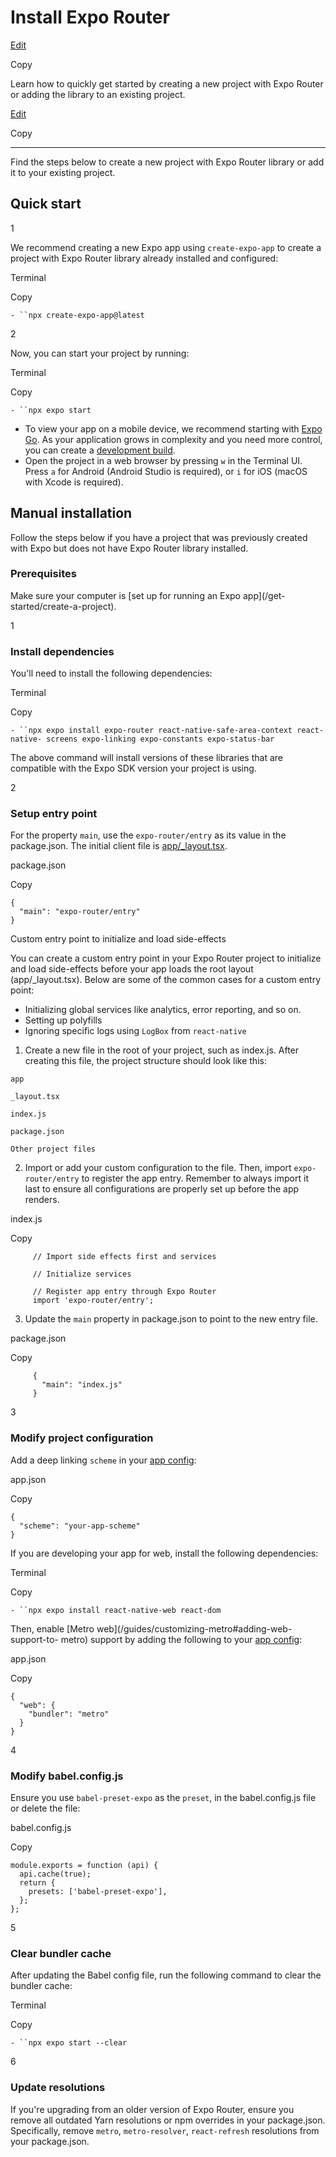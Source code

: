 # Install Expo Router

[Edit](https://github.com/expo/expo/edit/main/docs/pages/router/installation.mdx)

Copy

Learn how to quickly get started by creating a new project with Expo Router or
adding the library to an existing project.

[Edit](https://github.com/expo/expo/edit/main/docs/pages/router/installation.mdx)

Copy

* * *

Find the steps below to create a new project with Expo Router library or add
it to your existing project.

## Quick start

1

We recommend creating a new Expo app using `create-expo-app` to create a
project with Expo Router library already installed and configured:

Terminal

Copy

`- ``npx create-expo-app@latest`

2

Now, you can start your project by running:

Terminal

Copy

`- ``npx expo start`

  * To view your app on a mobile device, we recommend starting with [Expo Go](/get-started/set-up-your-environment#how-would-you-like-to-develop). As your application grows in complexity and you need more control, you can create a [development build](/develop/development-builds/introduction).
  * Open the project in a web browser by pressing `w` in the Terminal UI. Press `a` for Android (Android Studio is required), or `i` for iOS (macOS with Xcode is required).

## Manual installation

Follow the steps below if you have a project that was previously created with
Expo but does not have Expo Router library installed.

### Prerequisites

Make sure your computer is [set up for running an Expo app](/get-
started/create-a-project).

1

### Install dependencies

You'll need to install the following dependencies:

Terminal

Copy

`- ``npx expo install expo-router react-native-safe-area-context react-native-
screens expo-linking expo-constants expo-status-bar`

The above command will install versions of these libraries that are compatible
with the Expo SDK version your project is using.

2

### Setup entry point

For the property `main`, use the `expo-router/entry` as its value in the
package.json. The initial client file is
[app/_layout.tsx](/router/basics/layout#root-layout).

package.json

Copy

    
    
    {
      "main": "expo-router/entry"
    }
    

Custom entry point to initialize and load side-effects

You can create a custom entry point in your Expo Router project to initialize
and load side-effects before your app loads the root layout (app/_layout.tsx).
Below are some of the common cases for a custom entry point:

  * Initializing global services like analytics, error reporting, and so on.
  * Setting up polyfills
  * Ignoring specific logs using `LogBox` from `react-native`

  1. Create a new file in the root of your project, such as index.js. After creating this file, the project structure should look like this:

`app`

`_layout.tsx`

`index.js`

`package.json`

`Other project files`

  2. Import or add your custom configuration to the file. Then, import `expo-router/entry` to register the app entry. Remember to always import it last to ensure all configurations are properly set up before the app renders.

index.js

Copy

         
         // Import side effects first and services
         
         // Initialize services
         
         // Register app entry through Expo Router
         import 'expo-router/entry';
         

  3. Update the `main` property in package.json to point to the new entry file.

package.json

Copy

         
         {
           "main": "index.js"
         }
         

3

### Modify project configuration

Add a deep linking `scheme` in your [app config](/workflow/configuration):

app.json

Copy

    
    
    {
      "scheme": "your-app-scheme"
    }
    

If you are developing your app for web, install the following dependencies:

Terminal

Copy

`- ``npx expo install react-native-web react-dom`

Then, enable [Metro web](/guides/customizing-metro#adding-web-support-to-
metro) support by adding the following to your [app
config](/workflow/configuration):

app.json

Copy

    
    
    {
      "web": {
        "bundler": "metro"
      }
    }
    

4

### Modify babel.config.js

Ensure you use `babel-preset-expo` as the `preset`, in the babel.config.js
file or delete the file:

babel.config.js

Copy

    
    
    module.exports = function (api) {
      api.cache(true);
      return {
        presets: ['babel-preset-expo'],
      };
    };
    

5

### Clear bundler cache

After updating the Babel config file, run the following command to clear the
bundler cache:

Terminal

Copy

`- ``npx expo start --clear`

6

### Update resolutions

If you're upgrading from an older version of Expo Router, ensure you remove
all outdated Yarn resolutions or npm overrides in your package.json.
Specifically, remove `metro`, `metro-resolver`, `react-refresh` resolutions
from your package.json.

